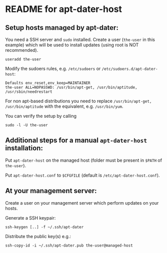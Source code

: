 README for apt-dater-host
=========================

Setup hosts managed by apt-dater:
---------------------------------

  You need a SSH server and `sudo` installed. Create a user (`the-user` in this
  example) which will be used to install updates (using root is NOT recommended).

    useradd the-user

  Modify the sudoers rules, e.g. `/etc/sudoers` or `/etc/sudoers.d/apt-dater-host`:

	Defaults env_reset,env_keep=MAINTAINER
	the-user ALL=NOPASSWD: /usr/bin/apt-get, /usr/bin/aptitude, /usr/sbin/needrestart

  For non apt-based distributions you need to replace
  `/usr/bin/apt-get, /usr/bin/aptitude` with the equivalent, e.g. `/usr/bin/yum`.

  You can verify the setup by calling

    sudo -l -U the-user

Additional steps for a manual `apt-dater-host` installation:
------------------------------------------------------------

  Put `apt-dater-host` on the managed host (folder must be present in `$PATH` of `the-user`).

  Put `apt-dater-host.conf` to `$CFGFILE` (default is `/etc/apt-dater-host.conf`).

At your management server:
--------------------------

  Create a user on your management server which perform updates on your
  hosts.

  Generate a SSH keypair:

    ssh-keygen [..] -f ~/.ssh/apt-dater

  Distribute the public key(s) e.g.:

    ssh-copy-id -i ~/.ssh/apt-dater.pub the-user@managed-host
